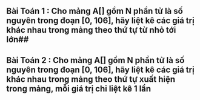 ## Bài Toán 1 : Cho mảng A[] gồm N phần tử là số nguyên trong đoạn [0, 106], hãy liệt kê các giá trị khác nhau trong mảng theo thứ tự từ nhỏ tới lớn##
## Bài Toán 2 : Cho mảng A[] gồm N phần tử là số nguyên trong đoạn [0, 106], hãy liệt kê các giá trị khác nhau trong mảng theo thứ tự xuất hiện trong mảng, mỗi giá trị chỉ liệt kê 1 lần
